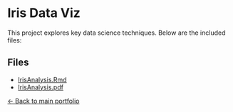 # Iris Data Viz

This project explores key data science techniques. Below are the included files:

## Files
- [IrisAnalysis.Rmd](./IrisAnalysis.Rmd)
- [IrisAnalysis.pdf](./IrisAnalysis.pdf)

[← Back to main portfolio](../index.md)
